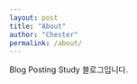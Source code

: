 ```yaml
---
layout: post
title: "About"
author: "Chester"
permalink: /about/
---
```


Blog Posting Study 블로그입니다.
